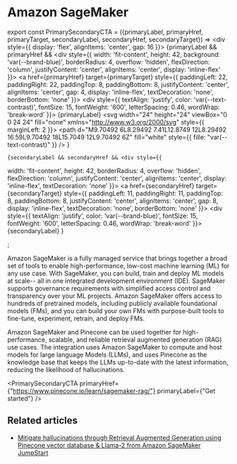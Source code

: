 # Amazon SageMaker

export const PrimarySecondaryCTA = ({primaryLabel, primaryHref, primaryTarget, secondaryLabel, secondaryHref, secondaryTarget}) => <div style={{
  display: 'flex',
  alignItems: 'center',
  gap: 16
}}>
   {primaryLabel && primaryHref && <div style={{
  width: 'fit-content',
  height: 42,
  background: 'var(--brand-blue)',
  borderRadius: 4,
  overflow: 'hidden',
  flexDirection: 'column',
  justifyContent: 'center',
  alignItems: 'center',
  display: 'inline-flex'
}}>
      <a href={primaryHref} target={primaryTarget} style={{
  paddingLeft: 22,
  paddingRight: 22,
  paddingTop: 8,
  paddingBottom: 8,
  justifyContent: 'center',
  alignItems: 'center',
  gap: 4,
  display: 'inline-flex',
  textDecoration: 'none',
  borderBottom: 'none'
}}>
        <div style={{
  textAlign: 'justify',
  color: 'var(--text-contrast)',
  fontSize: 15,
  fontWeight: '600',
  letterSpacing: 0.46,
  wordWrap: 'break-word'
}}>
          {primaryLabel}
        </div>
        <svg width="24" height="24" viewBox="0 0 24 24" fill="none" xmlns="http://www.w3.org/2000/svg" style={{
  marginLeft: 2
}}>
          <path d="M9.70492 6L8.29492 7.41L12.8749 12L8.29492 16.59L9.70492 18L15.7049 12L9.70492 6Z" fill="white" style={{
  fille: "var(--text-contrast)"
}} />
        </svg>
      </a>
    </div>}

    {secondaryLabel && secondaryHref && <div style={{
  width: 'fit-content',
  height: 42,
  borderRadius: 4,
  overflow: 'hidden',
  flexDirection: 'column',
  justifyContent: 'center',
  alignItems: 'center',
  display: 'inline-flex',
  textDecoration: 'none'
}}>
        <a href={secondaryHref} target={secondaryTarget} style={{
  paddingLeft: 11,
  paddingRight: 11,
  paddingTop: 8,
  paddingBottom: 8,
  justifyContent: 'center',
  alignItems: 'center',
  gap: 8,
  display: 'inline-flex',
  textDecoration: 'none',
  borderBottom: 'none'
}}>
          <div style={{
  textAlign: 'justify',
  color: 'var(--brand-blue)',
  fontSize: 15,
  fontWeight: '600',
  letterSpacing: 0.46,
  wordWrap: 'break-word'
}}>
            {secondaryLabel}
          </div>
        </a>
      </div>}

  </div>;

Amazon SageMaker is a fully managed service that brings together a broad set of tools to enable high-performance, low-cost machine learning (ML) for any use case. With SageMaker, you can build, train and deploy ML models at scale-- all in one integrated development environment (IDE). SageMaker supports governance requirements with simplified access control and transparency over your ML projects. Amazon SageMaker offers access to hundreds of pretrained models, including publicly available foundational models (FMs), and you can build your own FMs with purpose-built tools to fine-tune, experiment, retrain, and deploy FMs.

Amazon SageMaker and Pinecone can be used together for high-performance, scalable, and reliable retrieval augmented generation (RAG) use cases. The integration uses Amazon SageMaker to compute and host models for large language Models (LLMs), and uses Pinecone as the knowledge base that keeps the LLMs up-to-date with the latest information, reducing the likelihood of hallucinations.

<PrimarySecondaryCTA primaryHref={"https://www.pinecone.io/learn/sagemaker-rag/"} primaryLabel={"Get started"} />

## Related articles

* [Mitigate hallucinations through Retrieval Augmented Generation using Pinecone vector database & Llama-2 from Amazon SageMaker JumpStart](https://aws.amazon.com/blogs/machine-learning/mitigate-hallucinations-through-retrieval-augmented-generation-using-pinecone-vector-database-llama-2-from-amazon-sagemaker-jumpstart/)
